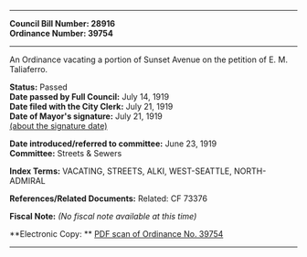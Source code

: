 * * * * *  
  
**Council Bill Number: [](#h0)[](#h2)28916**   
**Ordinance Number: 39754**  
  
* * * * *  
  
An Ordinance vacating a portion of Sunset Avenue on the petition of E. M. Taliaferro.  
  
**Status:** Passed   
**Date passed by Full Council:** July 14, 1919   
**Date filed with the City Clerk:** July 21, 1919   
**Date of Mayor's signature:** July 21, 1919   
[(about the signature date)](/~public/approvaldate.htm)   
  
  
**Date introduced/referred to committee:** June 23, 1919   
**Committee:** Streets & Sewers   
  
**Index Terms:** VACATING, STREETS, ALKI, WEST-SEATTLE, NORTH-ADMIRAL  
  
**References/Related Documents:** Related: CF 73376  
  
**Fiscal Note:** *(No fiscal note available at this time)*  
  
**Electronic Copy: ** [PDF scan of Ordinance No. 39754](/~archives/Ordinances/Ord_39754.pdf)  
  
* * * * *  
